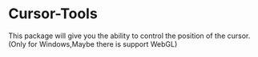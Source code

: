 # Cursor-Tools
This package will give you the ability to control the position of the cursor. (Only for Windows,Maybe there is support WebGL)
